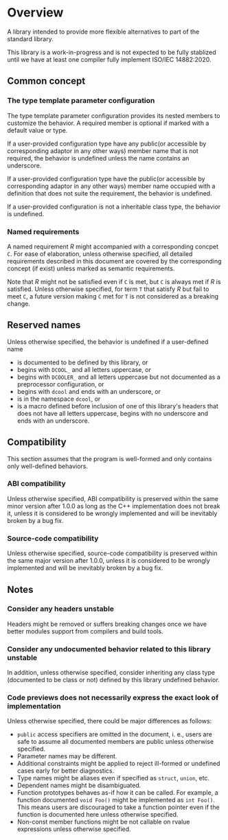 # Overview

A library intended to provide more flexible alternatives to part of the standard library.

This library is a work-in-progress and is not expected to be fully stablized until we have at least one compiler fully implement ISO/IEC 14882:2020.

## Common concept

### The type template parameter configuration

The type template parameter configuration provides its nested members to customize the behavior. A required member is optional if marked with a default value or type.

If a user-provided configuration type have any public(or accessible by corresponding adaptor in any other ways) member name that is not required, the behavior is undefined unless the name contains an underscore.

If a user-provided configuration type have the public(or accessible by corresponding adaptor in any other ways) member name occupied with a definition that does not suite the requirement, the behavior is undefined.

If a user-provided configuration is not a inheritable class type, the behavior is undefined.

### Named requirements

A named requirement *R* might accompanied with a corresponding concpet `C`. For ease of elaboration, unless otherwise specified, all detailed requirements described in this document are covered by the corresponding concept (if exist) unless marked as semantic requirements.

Note that *R* might not be satisfied even if `C` is met, but `C` is always met if *R* is satisfied. Unless otherwise specified, for term `T` that satisfy *R* but fail to meet `C`, a future version making `C` met for `T` is not considered as a breaking change.

## Reserved names

Unless otherwise specified, the behavior is undefined if a user-defined name

- is documented to be defined by this library, or
- begins with `DCOOL_` and all letters uppercase, or
- begins with `DCOOLER_` and all letters uppercase but not documented as a preprocessor configuration, or
- begins with `dcool` and ends with an underscore, or
- is in the namespace `dcool`, or
- is a macro defined before inclusion of one of this library's headers that does not have all letters uppercase, begins with no underscore and ends with an underscore.

## Compatibility

This section assumes that the program is well-formed and only contains only well-defined behaviors.

### ABI compatibility

Unless otherwise specified, ABI compatibility is preserved within the same minor version after 1.0.0 as long as the C++ implementation does not break it, unless it is considered to be wrongly implemented and will be inevitably broken by a bug fix.

### Source-code compatibility

Unless otherwise specified, source-code compatibility is preserved within the same major version after 1.0.0, unless it is considered to be wrongly implemented and will be inevitably broken by a bug fix.

## Notes

### Consider any headers unstable

Headers might be removed or suffers breaking changes once we have better modules support from compilers and build tools.

### Consider any undocumented behavior related to this library unstable

In addition, unless otherwise specified, consider inheriting any class type (documented to be class or not) defined by this library undefined behavior.

### Code previews does not necessarily express the exact look of implementation

Unless otherwise specified, there could be major differences as follows:

- `public` access specifiers are omitted in the document, i. e., users are safe to assume all documented members are public unless otherwise specified.
- Parameter names may be different.
- Additional constraints might be applied to reject ill-formed or undefined cases early for better diagnostics.
- Type names might be aliases even if specified as `struct`, `union`, etc.
- Dependent names might be disambiguated.
- Function prototypes behaves as-if how it can be called. For example, a function documented `void Foo()` might be implemented as `int Foo()`. This means users are discouraged to take a function pointer even if the function is documented here unless otherwise specified.
- Non-const member functions might be not callable on rvalue expressions unless otherwise specified.
